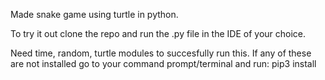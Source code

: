 Made snake game using turtle in python.

To try it out clone the repo and run the .py file in the IDE of your choice.

Need time, random, turtle modules to succesfully run this. If any of these are not installed go to your command prompt/terminal and run:
pip3 install <name>
